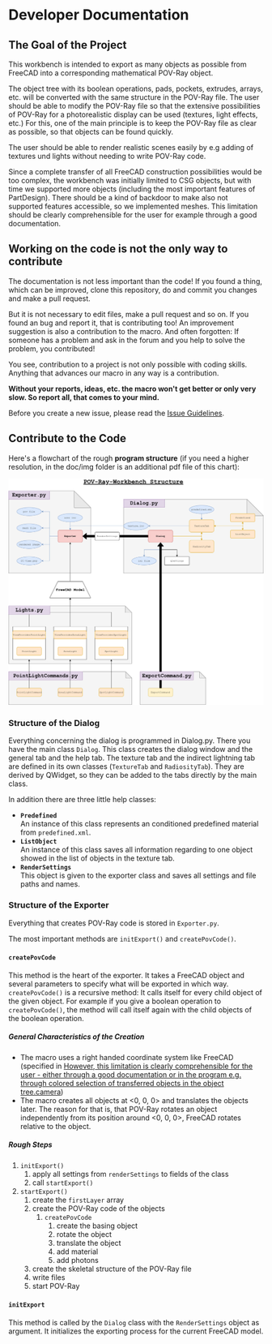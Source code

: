 # Developer Documentation

## The Goal of the Project

This workbench is intended to export as many objects as possible from FreeCAD into a corresponding mathematical POV-Ray object.

The object tree with its boolean operations, pads, pockets, extrudes, arrays, etc. will be converted with the same structure in the POV-Ray file. The user should be able to modify the POV-Ray file so that the
extensive possibilities of POV-Ray for a photorealistic display can be used (textures, light effects, etc.) For this, one of the main principle is to keep the POV-Ray file as clear as possible, so that objects can be found quickly.

The user should be able to render realistic scenes easily by e.g adding of textures und lights without needing to write POV-Ray code.

Since a complete transfer of all FreeCAD construction possibilities would be too complex, the workbench was initially limited to CSG objects, but with time we supported more objects (including the most important features of PartDesign). There should be a kind of backdoor to make also not supported features accessible, so we implemented meshes. This limitation should be clearly comprehensible for the user for example through a good documentation.

## Working on the code is not the only way to contribute

The documentation is not less important than the code! If you found a thing, which can be improved, clone this repository, do and commit you changes and make a pull request.

But it is not necessary to edit files, make a pull request and so on. If you found an bug and report it, that is contributing too! An improvement suggestion is also a contribution to the macro.
And often forgotten: If someone has a problem and ask in the forum and you help to solve the problem, you contributed!

You see, contribution to a project is not only possible with coding skills. Anything that advances our macro in any way is a contribution.

**Without your reports, ideas, etc. the macro won't get better or only very slow. So report all, that comes to your mind.**

Before you create a new issue, please read the [Issue Guidelines](https://gitlab.com/usbhub/exporttopovray/issues/26).

## Contribute to the Code

Here's a flowchart of the rough **program structure** (if you need a higher resolution, in the doc/img folder is an additional pdf file of this chart):

![Flowchart of the workbench](/doc/img/Workbench%20Structure.png)

### Structure of the Dialog

Everything concerning the dialog is programmed in Dialog.py. There you have the main class `Dialog`. This class creates the dialog window and the general tab and the help tab. The texture tab and the indirect lightning tab are defined in its own classes (`TextureTab` and `RadiosityTab`). They are derived by QWidget, so they can be added to the tabs directly by the main class.

In addition there are three little help classes:

* **`Predefined`**  
  An instance of this class represents an conditioned predefined material from `predefined.xml`.
* **`ListObject`**  
  An instance of this class saves all information regarding to one object showed in the list of objects in the texture tab.
* **`RenderSettings`**  
  This object is given to the exporter class and saves all settings and file paths and names.

### Structure of the Exporter

Everything that creates POV-Ray code is stored in `Exporter.py`.

The most important methods are `initExport()` and `createPovCode()`.

#### `createPovCode`

This method is the heart of the exporter. It takes a FreeCAD object and several parameters to specify what will be exported in which way. `createPovCode()` is a recursive method: It calls itself for every child object of the given object. For example if you give a boolean operation to `createPovCode()`, the method will call itself again with the child objects of the boolean operation.

##### General Characteristics of the Creation

* The macro uses a right handed coordinate system like FreeCAD (specified in [However, this limitation is clearly comprehensible for the user - either through a good documentation or in the program e.g. through colored selection of transferred objects in the object tree.camera](#camera))
* The macro creates all objects at <0, 0, 0> and translates the objects later. The reason for that is, that POV-Ray rotates an object independently from its position around <0, 0, 0>, FreeCAD rotates relative to the object.

##### Rough Steps

1. `initExport()`
   1. apply all settings from `renderSettings` to fields of the class
   2. call `startExport()`
2. `startExport()`
   1. create the `firstLayer` array
   2. create the POV-Ray code of the objects
      1. `createPovCode`
         1. create the basing object
         2. rotate the object
         3. translate the object
         4. add material
         5. add photons
   3. create the skeletal structure of the POV-Ray file
   4. write files
   5. start POV-Ray


#### `initExport`

This method is called by the `Dialog` class with the `RenderSettings` object as argument. It initializes the exporting process for the current FreeCAD model.
